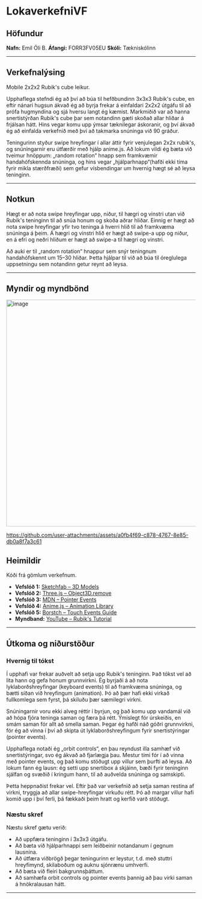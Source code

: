 # LokaverkefniVF

## Höfundur
**Nafn:** Emil Óli B.
**Áfangi:** FORR3FV05EU 
**Skóli:** Tækniskólinn

---

## Verkefnalýsing
Mobile 2x2x2 Rubik's cube leikur.

Upphaflega stefndi ég að því að búa til hefðbundinn 3x3x3 Rubik's cube, en eftir nánari hugsun ákvað ég að byrja frekar á einfaldari 2x2x2 útgáfu til að prófa hugmyndina og sjá hversu langt ég kæmist. Markmiðið var að hanna snertistýrðan Rubik's cube þar sem notandinn gæti skoðað allar hliðar á frjálsan hátt. Hins vegar komu upp ýmsar tæknilegar áskoranir, og því ákvað ég að einfalda verkefnið með því að takmarka snúninga við 90 gráður.

Teningurinn styður swipe hreyfingar í allar áttir fyrir venjulegan 2x2x rubik's, og snúningarnir eru útfærðir með hjálp anime.js. Að lokum vildi ég bæta við tveimur hnöppum: „random rotation“ hnapp sem framkvæmir handahófskennda snúninga, og hins vegar „hjálparhnapp“(hafði ekki tíma fyrir mikla stærðfræði) sem gefur vísbendingar um hvernig hægt sé að leysa teninginn. 

---

## Notkun
Hægt er að nota swipe hreyfingar upp, niður, til hægri og vinstri utan við Rubik's teninginn til að snúa honum og skoða aðrar hliðar. Einnig er hægt að nota swipe hreyfingar yfir tvo teninga á hverri hlið til að framkvæma snúninga á þeim. Á hægri og vinstri hlið er hægt að swipe-a upp og niður, en á efri og neðri hliðum er hægt að swipe-a til hægri og vinstri.

Að auki er til „random rotation“ hnappur sem snýr teningnum handahófskennt um 15–30 hliðar. Þetta hjálpar til við að búa til óreglulega uppsetningu sem notandinn getur reynt að leysa.


---


## Myndir og myndbönd
<img width="737" height="601" alt="image" src="https://github.com/user-attachments/assets/3202ec20-6b3e-4e15-8cc0-69e195decde2" />


https://github.com/user-attachments/assets/a0fb4f69-c878-4767-8e85-db0a8f7a3c61










## Heimildir
Kóði frá gömlum verkefnum.

- **Vefslóð 1:** [Sketchfab – 3D Models](https://sketchfab.com/search?type=models)
- **Vefslóð 2:** [Three.js – Object3D.remove](https://threejs.org/docs/#api/en/core/Object3D.remove)
- **Vefslóð 3:** [MDN – Pointer Events](https://developer.mozilla.org/en-US/docs/Web/API/Pointer_events/Using_Pointer_Events)
- **Vefslóð 4:** [Anime.js – Animation Library](https://animejs.com)
- **Vefslóð 5:** [Borstch – Touch Events Guide](https://borstch.com/blog/javascript-touch-events-and-mobile-specific-considerations)
- **Myndband:** [YouTube – Rubik's Tutorial](https://www.youtube.com/watch?v=9PGfL4t-uqE)



---

## Útkoma og niðurstöður

### Hvernig til tókst

Í upphafi var frekar auðvelt að setja upp Rubik's teninginn. Það tókst vel að lita hann og gefa honum grunnvirkni. Ég byrjaði á að nota lyklaborðshreyfingar (keyboard events) til að framkvæma snúninga, og bætti síðan við hreyfingum (animation). Þó að þær hafi ekki virkað fullkomlega sem fyrst, þá skiluðu þær sæmilegri virkni.

Snúningarnir voru ekki alveg réttir í byrjun, og það komu upp vandamál við að hópa fjóra teninga saman og færa þá rétt. Ýmislegt fór úrskeiðis, en smám saman fór allt að smella saman. Þegar ég hafði náð góðri grunnvirkni, fór ég að vinna í því að skipta út lyklaborðshreyfingum fyrir snertistýringar (pointer events).

Upphaflega notaði ég „orbit controls“, en þau reyndust illa samhæf við snertistýringar, svo ég ákvað að fjarlægja þau. Mestur tími fór í að vinna með pointer events, og það komu stöðugt upp villur sem þurfti að leysa. Að lokum fann ég lausn: ég setti upp snertibox á skjáinn, bæði fyrir teninginn sjálfan og svæðið í kringum hann, til að auðvelda snúninga og samskipti.

Þetta heppnaðist frekar vel. Eftir það var verkefnið að setja saman restina af virkni, tryggja að allar swipe-hreyfingar virkuðu rétt. Þó að margar villur hafi komið upp í því ferli, þá fækkaði þeim hratt og kerfið varð stöðugt.




### Næstu skref

Næstu skref gætu verið:

- Að uppfæra teninginn í 3x3x3 útgáfu.
- Að bæta við hjálparhnappi sem leiðbeinir notandanum í gegnum lausnina.
- Að útfæra viðbrögð þegar teningurinn er leystur, t.d. með stuttri hreyfimynd, skilaboðum og auknu sjónrænu umhverfi.
- Að bæta við fleiri bakgrunnsþáttum.
- Að samhæfa orbit controls og pointer events þannig að þau virki saman á hnökralausan hátt.



---
